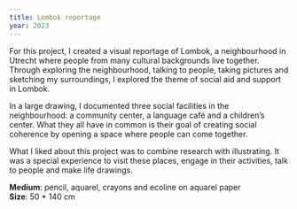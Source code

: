 ```yaml
---
title: Lombok reportage
year: 2023
---
```

For this project, I created a visual reportage of Lombok, a neighbourhood in Utrecht where people from many cultural backgrounds live together. Through exploring the neighbourhood, talking to people, taking pictures and sketching my surroundings, I explored the theme of social aid and support in Lombok. 

In a large drawing, I documented three social facilities in the neighbourhood: a community center, a language café and a children’s center. What they all have in common is their goal of creating social coherence by opening a space where people can come together.

What I liked about this project was to combine research with illustrating. It was a special experience to visit these places, engage in their activities, talk to people and make life drawings.


**Medium**: pencil, aquarel, crayons and ecoline on aquarel paper
<br>
**Size**: 50 * 140 cm
